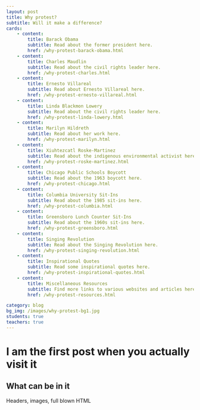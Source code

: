 ```yaml
---
layout: post
title: Why protest?
subtitle: Will it make a difference?
cards:
    - content:
        title: Barack Obama
        subtitle: Read about the former president here.
        href: /why-protest-barack-obama.html
    - content:
        title: Charles Maudlin
        subtitle: Read about the civil rights leader here.
        href: /why-protest-charles.html
    - content:
        title: Ernesto Villareal
        subtitle: Read about Ernesto Villareal here.
        href: /why-protest-ernesto-villareal.html
    - content:
        title: Linda Blackmon Lowery 
        subtitle: Read about the civil rights leader here.
        href: /why-protest-linda-lowery.html
    - content:
        title: Marilyn Hildreth
        subtitle: Read about her work here.
        href: /why-protest-marilyn.html
    - content:
        title: Xiuhtezcatl Roske-Martinez
        subtitle: Read about the indigenous environmental activist here.
        href: /why-protest-roske-martinez.html
    - content:
        title: Chicago Public Schools Boycott
        subtitle: Read about the 1963 boycott here.
        href: /why-protest-chicago.html    
    - content: 
        title: Columbia University Sit-Ins
        subtitle: Read about the 1985 sit-ins here.
        href: /why-protest-columbia.html
    - content:
        title: Greensboro Lunch Counter Sit-Ins
        subtitle: Read about the 1960s sit-ins here.
        href: /why-protest-greensboro.html
    - content:
        title: Singing Revolution
        subtitle: Read about the Singing Revolution here.
        href: /why-protest-singing-revolution.html
    - content:
        title: Inspirational Quotes
        subtitle: Read some inspirational quotes here.
        href: /why-protest-inspirational-quotes.html
    - content: 
        title: Miscellaneous Resources
        subtitle: Find more links to various websites and articles here.
        href: /why-protest-resources.html

category: blog
bg_img: /images/why-protest-bg1.jpg
students: true
teachers: true
---
```


I am the first post when you actually visit it
==============================================

## What can be in it

Headers, images, full blown HTML
